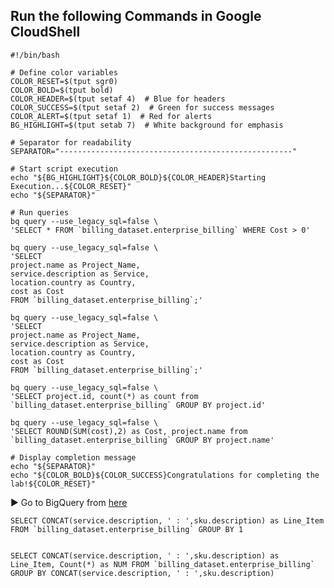 ## Run the following Commands in Google CloudShell

    #!/bin/bash

    # Define color variables
    COLOR_RESET=$(tput sgr0)
    COLOR_BOLD=$(tput bold)
    COLOR_HEADER=$(tput setaf 4)  # Blue for headers
    COLOR_SUCCESS=$(tput setaf 2)  # Green for success messages
    COLOR_ALERT=$(tput setaf 1)  # Red for alerts
    BG_HIGHLIGHT=$(tput setab 7)  # White background for emphasis

    # Separator for readability
    SEPARATOR="----------------------------------------------------"

    # Start script execution
    echo "${BG_HIGHLIGHT}${COLOR_BOLD}${COLOR_HEADER}Starting Execution...${COLOR_RESET}"
    echo "${SEPARATOR}"

    # Run queries
    bq query --use_legacy_sql=false \
    'SELECT * FROM `billing_dataset.enterprise_billing` WHERE Cost > 0'

    bq query --use_legacy_sql=false \
    'SELECT
    project.name as Project_Name,
    service.description as Service,
    location.country as Country,
    cost as Cost
    FROM `billing_dataset.enterprise_billing`;'

    bq query --use_legacy_sql=false \
    'SELECT
    project.name as Project_Name,
    service.description as Service,
    location.country as Country,
    cost as Cost
    FROM `billing_dataset.enterprise_billing`;'

    bq query --use_legacy_sql=false \
    'SELECT project.id, count(*) as count from `billing_dataset.enterprise_billing` GROUP BY project.id'

    bq query --use_legacy_sql=false \
    'SELECT ROUND(SUM(cost),2) as Cost, project.name from `billing_dataset.enterprise_billing` GROUP BY project.name'

    # Display completion message
    echo "${SEPARATOR}"
    echo "${COLOR_BOLD}${COLOR_SUCCESS}Congratulations for completing the lab!${COLOR_RESET}"

▶ Go to BigQuery from [here](https://console.cloud.google.com/bigquery?)

    SELECT CONCAT(service.description, ' : ',sku.description) as Line_Item FROM `billing_dataset.enterprise_billing` GROUP BY 1


    SELECT CONCAT(service.description, ' : ',sku.description) as Line_Item, Count(*) as NUM FROM `billing_dataset.enterprise_billing` GROUP BY CONCAT(service.description, ' : ',sku.description)
